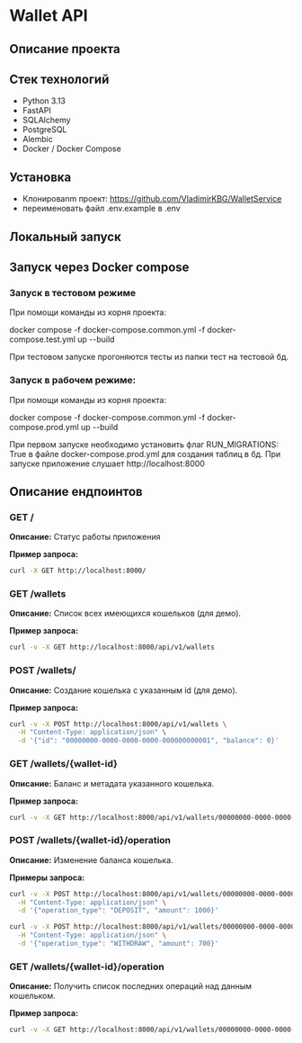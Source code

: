 # Wallet API

## Описание проекта
<!-- Кратко о проекте, его назначении и основных функциях -->

## Стек технологий
- Python 3.13
- FastAPI
- SQLAlchemy
- PostgreSQL
- Alembic
- Docker / Docker Compose

## Установка
- Клонироваnm проект: https://github.com/VladimirKBG/WalletService
- переименовать файл .env.example в .env

## Локальный запуск
<!-- Инструкции по установке зависимостей, запуску сервера без Docker -->

## Запуск через Docker compose
### Запуск в тестовом режиме
При помощи команды из корня проекта:

docker compose -f docker-compose.common.yml -f docker-compose.test.yml up --build

При тестовом запуске прогоняются тесты из папки тест на тестовой бд.

### Запуск в рабочем режиме:
При помощи команды из корня проекта:

docker compose -f docker-compose.common.yml -f docker-compose.prod.yml up --build

При первом запуске необходимо установить флаг RUN_MIGRATIONS: True 
в файле docker-compose.prod.yml для создания таблиц в бд. 
При запуске приложение слушает http://localhost:8000

## Описание ендпоинтов

### GET /
**Описание:** Статус работы приложения

**Пример запроса:**
```bash
curl -X GET http://localhost:8000/
```

### GET /wallets
**Описание:** Список всех имеющихся кошельков (для демо).

**Пример запроса:**
```bash
curl -v -X GET http://localhost:8000/api/v1/wallets
```

### POST /wallets/
**Описание:** Создание кошелька с указанным id (для демо).

**Пример запроса:**
```bash
curl -v -X POST http://localhost:8000/api/v1/wallets \
  -H "Content-Type: application/json" \
  -d '{"id": "00000000-0000-0000-0000-000000000001", "balance": 0}'
```

### GET /wallets/{wallet-id}
**Описание:** Баланс и метадата указанного кошелька.

**Пример запроса:**
```bash
curl -v -X GET http://localhost:8000/api/v1/wallets/00000000-0000-0000-0000-000000000001
```

### POST /wallets/{wallet-id}/operation
**Описание:** Изменение баланса кошелька.

**Примеры запроса:**
```bash
curl -v -X POST http://localhost:8000/api/v1/wallets/00000000-0000-0000-0000-000000000001/operation \
  -H "Content-Type: application/json" \
  -d '{"operation_type": "DEPOSIT", "amount": 1000}'
```
```bash
curl -v -X POST http://localhost:8000/api/v1/wallets/00000000-0000-0000-0000-000000000001/operation \
  -H "Content-Type: application/json" \
  -d '{"operation_type": "WITHDRAW", "amount": 700}'
```

### GET /wallets/{wallet-id}/operation
**Описание:** Получить список последних операций над данным кошельком.

**Пример запроса:**
```bash
curl -v -X GET http://localhost:8000/api/v1/wallets/00000000-0000-0000-0000-000000000001
```
